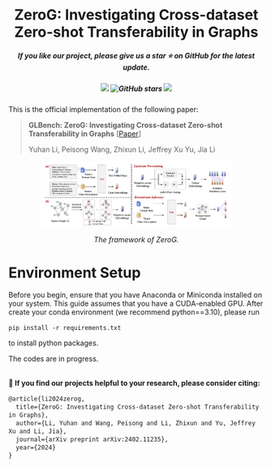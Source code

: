 <h1 align="center"> ZeroG: Investigating Cross-dataset Zero-shot Transferability in Graphs </a></h2>
<h5 align="center"> If you like our project, please give us a star ⭐ on GitHub for the latest update.</h5>

<h5 align="center">

 ![](https://img.shields.io/badge/DSAIL%40HKUST-8A2BE2) ![GitHub stars](https://img.shields.io/github/stars/NineAbyss/ZeroG.svg) ![](https://img.shields.io/badge/license-MIT-blue) 

</h5>

This is the official implementation of the following paper: 
> **GLBench: ZeroG: Investigating Cross-dataset Zero-shot Transferability in Graphs** [[Paper](https://arxiv.org/abs/2402.11235)]
> 
> Yuhan Li, Peisong Wang, Zhixun Li, Jeffrey Xu Yu, Jia Li


<p align="center"><img width="75%" src="ZeroG.png" /></p>
<p align="center"><em>The framework of ZeroG.</em></p>

# Environment Setup
Before you begin, ensure that you have Anaconda or Miniconda installed on your system. This guide assumes that you have a CUDA-enabled GPU.
After create your conda environment (we recommend python==3.10), please run 
```
pip install -r requirements.txt
```
to install python packages.

The codes are in progress.


<br> **📑 If you find our projects helpful to your research, please consider citing:** <br>
```
@article{li2024zerog,
  title={ZeroG: Investigating Cross-dataset Zero-shot Transferability in Graphs},
  author={Li, Yuhan and Wang, Peisong and Li, Zhixun and Yu, Jeffrey Xu and Li, Jia},
  journal={arXiv preprint arXiv:2402.11235},
  year={2024}
}
```
